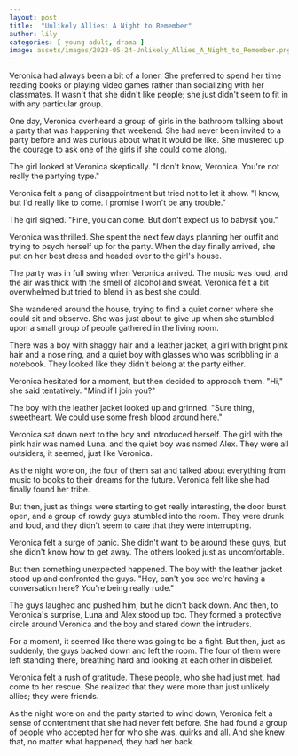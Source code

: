```yaml
---
layout: post
title:  "Unlikely Allies: A Night to Remember"
author: lily
categories: [ young adult, drama ]
image: assets/images/2023-05-24-Unlikely_Allies_A_Night_to_Remember.png
---
```


Veronica had always been a bit of a loner. She preferred to spend her time reading books or playing video games rather than socializing with her classmates. It wasn't that she didn't like people; she just didn't seem to fit in with any particular group.

One day, Veronica overheard a group of girls in the bathroom talking about a party that was happening that weekend. She had never been invited to a party before and was curious about what it would be like. She mustered up the courage to ask one of the girls if she could come along.

The girl looked at Veronica skeptically. "I don't know, Veronica. You're not really the partying type."

Veronica felt a pang of disappointment but tried not to let it show. "I know, but I'd really like to come. I promise I won't be any trouble."

The girl sighed. "Fine, you can come. But don't expect us to babysit you."

Veronica was thrilled. She spent the next few days planning her outfit and trying to psych herself up for the party. When the day finally arrived, she put on her best dress and headed over to the girl's house.

The party was in full swing when Veronica arrived. The music was loud, and the air was thick with the smell of alcohol and sweat. Veronica felt a bit overwhelmed but tried to blend in as best she could.

She wandered around the house, trying to find a quiet corner where she could sit and observe. She was just about to give up when she stumbled upon a small group of people gathered in the living room.

There was a boy with shaggy hair and a leather jacket, a girl with bright pink hair and a nose ring, and a quiet boy with glasses who was scribbling in a notebook. They looked like they didn't belong at the party either.

Veronica hesitated for a moment, but then decided to approach them. "Hi," she said tentatively. "Mind if I join you?"

The boy with the leather jacket looked up and grinned. "Sure thing, sweetheart. We could use some fresh blood around here."

Veronica sat down next to the boy and introduced herself. The girl with the pink hair was named Luna, and the quiet boy was named Alex. They were all outsiders, it seemed, just like Veronica.

As the night wore on, the four of them sat and talked about everything from music to books to their dreams for the future. Veronica felt like she had finally found her tribe.

But then, just as things were starting to get really interesting, the door burst open, and a group of rowdy guys stumbled into the room. They were drunk and loud, and they didn't seem to care that they were interrupting.

Veronica felt a surge of panic. She didn't want to be around these guys, but she didn't know how to get away. The others looked just as uncomfortable.

But then something unexpected happened. The boy with the leather jacket stood up and confronted the guys. "Hey, can't you see we're having a conversation here? You're being really rude."

The guys laughed and pushed him, but he didn't back down. And then, to Veronica's surprise, Luna and Alex stood up too. They formed a protective circle around Veronica and the boy and stared down the intruders.

For a moment, it seemed like there was going to be a fight. But then, just as suddenly, the guys backed down and left the room. The four of them were left standing there, breathing hard and looking at each other in disbelief.

Veronica felt a rush of gratitude. These people, who she had just met, had come to her rescue. She realized that they were more than just unlikely allies; they were friends.

As the night wore on and the party started to wind down, Veronica felt a sense of contentment that she had never felt before. She had found a group of people who accepted her for who she was, quirks and all. And she knew that, no matter what happened, they had her back.

